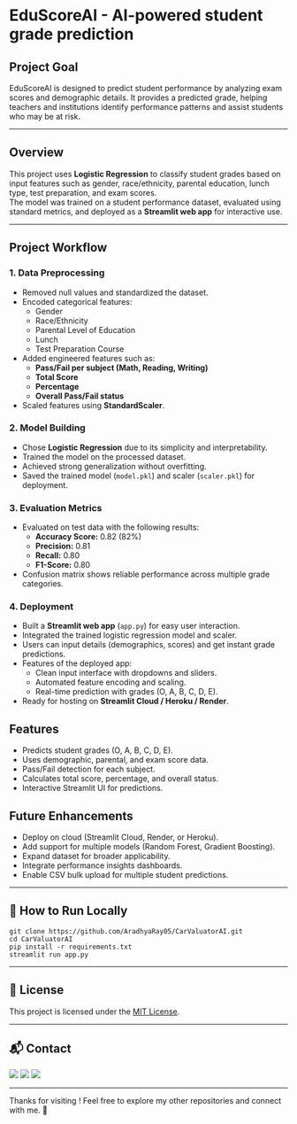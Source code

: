# EduScoreAI - AI-powered student grade prediction

## Project Goal
EduScoreAI is designed to predict student performance by analyzing exam scores and demographic details. It provides a predicted grade, helping teachers and institutions identify performance patterns and assist students who may be at risk.

---

## Overview
This project uses **Logistic Regression** to classify student grades based on input features such as gender, race/ethnicity, parental education, lunch type, test preparation, and exam scores.  
The model was trained on a student performance dataset, evaluated using standard metrics, and deployed as a **Streamlit web app** for interactive use.

---

## Project Workflow

### 1. Data Preprocessing
- Removed null values and standardized the dataset.
- Encoded categorical features:
  - Gender  
  - Race/Ethnicity  
  - Parental Level of Education  
  - Lunch  
  - Test Preparation Course  
- Added engineered features such as:
  - **Pass/Fail per subject (Math, Reading, Writing)**  
  - **Total Score**  
  - **Percentage**  
  - **Overall Pass/Fail status**  
- Scaled features using **StandardScaler**.

### 2. Model Building
- Chose **Logistic Regression** due to its simplicity and interpretability.  
- Trained the model on the processed dataset.  
- Achieved strong generalization without overfitting.  
- Saved the trained model (`model.pkl`) and scaler (`scaler.pkl`) for deployment.

### 3. Evaluation Metrics
- Evaluated on test data with the following results:  
  - **Accuracy Score:** 0.82 (82%)  
  - **Precision:** 0.81  
  - **Recall:** 0.80  
  - **F1-Score:** 0.80  
- Confusion matrix shows reliable performance across multiple grade categories.

### 4. Deployment
- Built a **Streamlit web app** (`app.py`) for easy user interaction.  
- Integrated the trained logistic regression model and scaler.  
- Users can input details (demographics, scores) and get instant grade predictions.  
- Features of the deployed app:
  - Clean input interface with dropdowns and sliders.  
  - Automated feature encoding and scaling.  
  - Real-time prediction with grades (O, A, B, C, D, E).  
- Ready for hosting on **Streamlit Cloud / Heroku / Render**.




## Features
- Predicts student grades (O, A, B, C, D, E).
- Uses demographic, parental, and exam score data.
- Pass/Fail detection for each subject.
- Calculates total score, percentage, and overall status.
- Interactive Streamlit UI for predictions.

## Future Enhancements
- Deploy on cloud (Streamlit Cloud, Render, or Heroku).
- Add support for multiple models (Random Forest, Gradient Boosting).
- Expand dataset for broader applicability.
- Integrate performance insights dashboards.
- Enable CSV bulk upload for multiple student predictions.

---

## 📌 How to Run Locally  

```
git clone https://github.com/AradhyaRay05/CarValuatorAI.git
cd CarValuatorAI
pip install -r requirements.txt
streamlit run app.py
```

---

## 📄 License

This project is licensed under the [MIT License](LICENSE).

---

## 📬 Contact

<p>
  <a href="mailto:aradhyaray99@gmail.com"><img src="https://img.shields.io/badge/Email-D14836?style=for-the-badge&logo=gmail&logoColor=white" /></a>
  <a href="www.linkedin.com/in/rayaradhya"><img src="https://img.shields.io/badge/LinkedIn-blue?style=for-the-badge&logo=linkedin&logoColor=white" /></a>
  <a href="https://github.com/AradhyaRay05"><img src="https://img.shields.io/badge/GitHub-181717?style=for-the-badge&logo=github&logoColor=white" /></a>
</p>

---

Thanks for visiting ! Feel free to explore my other repositories and connect with me. 🚀
